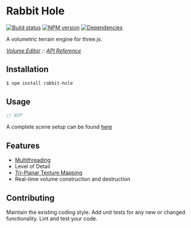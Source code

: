 # Rabbit Hole
[![Build status](https://travis-ci.org/vanruesc/rabbit-hole.svg?branch=master)](https://travis-ci.org/vanruesc/rabbit-hole)
[![NPM version](https://badge.fury.io/js/rabbit-hole.svg)](http://badge.fury.io/js/rabbit-hole)
[![Dependencies](https://david-dm.org/vanruesc/rabbit-hole.svg?branch=master)](https://david-dm.org/vanruesc/rabbit-hole)

A volumetric terrain engine for three.js.

*[Volume Editor]() :: [API Reference](http://vanruesc.github.io/rabbit-hole/docs)*


## Installation

```sh
$ npm install rabbit-hole
``` 


## Usage

```javascript
// WIP
```

A complete scene setup can be found [here]()


## Features

- [Multithreading](https://developer.mozilla.org/en-US/docs/Web/API/Web_Workers_API/Using_web_workers)
- Level of Detail
- [Tri-Planar Texture Mapping]()
- Real-time volume construction and destruction


## Contributing

Maintain the existing coding style. Add unit tests for any new or changed functionality. Lint and test your code.
